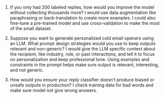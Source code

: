 1. If you only had 200 labeled replies, how would you improve the model without collecting thousands more?
I would use data augmentation like paraphrasing or back-translation to create more examples. I could also fine-tune a pre-trained model and use cross-validation to make the most of the small dataset.

2. Suppose you want to generate personalized cold email openers using an LLM. What prompt design strategies would you use to keep outputs relevant and non-generic?
I would give the LLM specific context about the recipient, like industry, role, or past interactions, and tell it to focus on personalization and keep professional tone. Using examples and constraints in the prompt helps make sure output is relevant, interesting, and not generic.

3. How would you ensure your reply classifier doesn’t produce biased or unsafe outputs in production?
I check training data for bad words and make sure model not give wrong answers.
